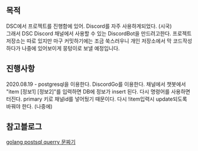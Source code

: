 ## 목적  
DSC에서 프로젝트를 진행함에 있어. Discord를 자주 사용하게되었다. (시국)   
그래서 DSC Discord 채널에서 사용할 수 있는 DiscordBot을 만드려고한다.
프로젝트 저장소는 따로 있지만 마구 커밋하기에는 조금 쑥스러우니 개인 저장소에서 막 코드작성하다가
나중에 있어보이게 뭉텅이로 보낼 예정입니다.


## 진행사항
2020.08.19 - postgresql을 이용한다. DiscordGo를 이용한다. 채널에서 챗봇에서 "item [정보1] [정보2]"를 입력하면 DB에 정보가 insert 된다. 다시 명령어를 사용하면 터진다. primary 키로 채널id를 넣어뒀기 때문이다. 다시 !item입력시 update되도록 바꿔야 한다. (나중에)

## 참고블로그
[golang postsql querry 문짜기](https://brownbears.tistory.com/186)
